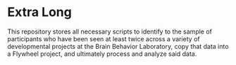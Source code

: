# Extra Long

This repository stores all necessary scripts to identify to the sample of participants who have been seen at least twice across a variety of developmental projects at the Brain Behavior Laboratory, copy that data into a Flywheel project, and ultimately process and analyze said data.
